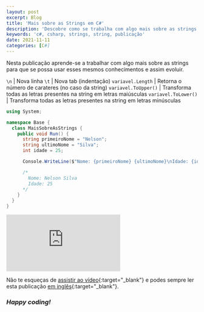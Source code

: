 ```yaml
---
layout: post
excerpt: Blog
title: 'Mais sobre as Strings em C#'
description: 'Descobre como se trabalha com algo mais sobre as strings na linguagem de programação C#. Obtém respostas às tuas dúvidas com a teoria e os exemplos apresentados.'
keywords: 'c#, csharp, strings, string, publicação'
date: 2021-11-11
categories: [C#]
---
```


Nesta publicação aprende-se a trabalhar com algo mais sobre as strings para que se possa usar esses mesmos conhecimentos e assim evoluir.

`\n` | Nova linha
`\t` | Nova tab (indentação)
`variavel.Length` | Retorna o número de carateres (no caso da string)
`variavel.ToUpper()` | Transforma todas as letras presentes na string em letras maiúsculas
`variavel.ToLower()` | Transforma todas as letras presentes na string em letras minúsculas

```csharp
using System;

namespace Base {
  class MaisSobreAsStrings {
    public void Run() {
      string primeiroNome = "Nelson";
      string ultimoNome = "Silva";
      int idade = 25;

      Console.WriteLine($"Nome: {primeiroNome} {ultimoNome}\nIdade: {idade}");

      /*
        Nome: Nelson Silva
        Idade: 25
      */
    }
  }
}
```

<div class="video-container">
  <iframe src="https://www.youtube.com/embed/pKGz-CCpye8" frameborder="0" allowfullscreen></iframe>
</div>

Não te esqueças de [assistir ao vídeo](https://youtu.be/pKGz-CCpye8){:target="\_blank"} e podes sempre ler esta publicação [em inglês](https://nelsonsilvadev.com/blog/20211111/more-about-strings-in-csharp/){:target="\_blank"}.

### _Happy coding!_
